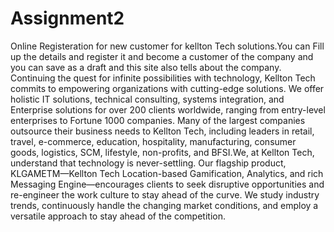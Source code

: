 # Assignment2
Online Registeration for new customer for kellton Tech solutions.You can Fill up the details and register it and become a customer of the company and you can save as a draft and this site also tells about the company. Continuing the quest for infinite possibilities with technology, Kellton Tech commits to empowering organizations with cutting-edge solutions. We offer holistic IT solutions, technical consulting, systems integration, and Enterprise solutions for over 200 clients worldwide, ranging from entry-level enterprises to Fortune 1000 companies. Many of the largest companies outsource their business needs to Kellton Tech, including leaders in retail, travel, e-commerce, education, hospitality, manufacturing, consumer goods, logistics, SCM, lifestyle, non-profits, and BFSI.We, at Kellton Tech, understand that technology is never-settling. Our flagship product, KLGAMETM—Kellton Tech Location-based Gamification, Analytics, and rich Messaging Engine—encourages clients to seek disruptive opportunities and re-engineer the work culture to stay ahead of the curve. We study industry trends, continuously handle the changing market conditions, and employ a versatile approach to stay ahead of the competition.
